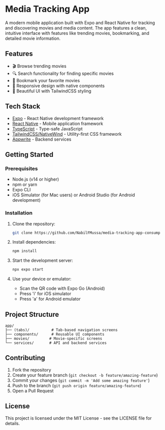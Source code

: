 # Media Tracking App

A modern mobile application built with Expo and React Native for tracking and discovering movies and media content. The app features a clean, intuitive interface with features like trending movies, bookmarking, and detailed movie information.

## Features

- 🎬 Browse trending movies
- 🔍 Search functionality for finding specific movies
- 📌 Bookmark your favorite movies
- 📱 Responsive design with native components
- 🎨 Beautiful UI with TailwindCSS styling

## Tech Stack

- [Expo](https://expo.dev) - React Native development framework
- [React Native](https://reactnative.dev) - Mobile application framework
- [TypeScript](https://www.typescriptlang.org) - Type-safe JavaScript
- [TailwindCSS/NativeWind](https://tailwindcss.com) - Utility-first CSS framework
- [Appwrite](https://appwrite.io) - Backend services

## Getting Started

### Prerequisites

- Node.js (v14 or higher)
- npm or yarn
- Expo CLI
- iOS Simulator (for Mac users) or Android Studio (for Android development)

### Installation

1. Clone the repository:
   ```bash
   git clone https://github.com/NabilFMussa/media-tracking-app-consumption-core-
   ```

2. Install dependencies:
   ```bash
   npm install
   ```

3. Start the development server:
   ```bash
   npx expo start
   ```

4. Use your device or emulator:
   - Scan the QR code with Expo Go (Android)
   - Press 'i' for iOS simulator
   - Press 'a' for Android emulator

## Project Structure

```
app/
├── (tabs)/          # Tab-based navigation screens
├── components/      # Reusable UI components
├── movies/         # Movie-specific screens
└── services/       # API and backend services
```

## Contributing

1. Fork the repository
2. Create your feature branch (`git checkout -b feature/amazing-feature`)
3. Commit your changes (`git commit -m 'Add some amazing feature'`)
4. Push to the branch (`git push origin feature/amazing-feature`)
5. Open a Pull Request

## License

This project is licensed under the MIT License - see the LICENSE file for details.
